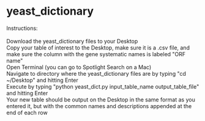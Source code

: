 # yeast_dictionary

Instructions: <br /> <br />
Download the yeast_dictionary files to your Desktop <br />
Copy your table of interest to the Desktop, make sure it is a .csv file, and make sure the column with the gene systematic names is labeled "ORF name" <br />
Open Terminal (you can go to Spotlight Search on a Mac) <br />
Navigate to directory where the yeast_dictionary files are by typing "cd ~/Desktop" and hitting Enter <br />
Execute by typing "python yeast_dict.py input_table_name output_table_file" and hitting Enter <br />
Your new table should be output on the Desktop in the same format as you entered it, but with the common names and descriptions appended at the end of each row
